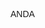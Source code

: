 <!DOCTYPE html>
<html>
<head>
  <title>Interaktif ANDA KAMU</title>
  <style>
    body {
      font-family: Arial, sans-serif;
    }

    p {
      cursor: pointer;
      margin: 5px 0;
      font-size: 18px;
    }

    .hidden {
      display: none;
    }

    .ya {
      cursor: pointer;
      color: green;
      font-weight: bold;
    }

    .tidak {
      cursor: not-allowed;
      color: red;
      font-weight: bold;
    }
  </style>
</head>
<body>

  <!-- Menu utama -->
  <p onclick="toggleAnda()">ANDA</p>

  <!-- Bagian yang muncul setelah klik ANDA -->
  <div id="andaContent" class="hidden">
    <p onclick="toggleKamu()">KAMU</p>
    
    <!-- Bagian yang muncul setelah klik KAMU -->
    <div id="kamuContent" class="hidden">
      <a href="https://google.com" target="_blank" class="ya">YA</a>
      <br>
      <a href="https://contoh-link-tidak.com" target="_blank" class="tidak">TIDAK</a>
    </div>
    </div>

    <p>SAYA</p>
  </div>

  <script>
    function toggleAnda() {
      const anda = document.getElementById("andaContent");
      anda.classList.toggle("hidden");
    }

    function toggleKamu() {
      const kamu = document.getElementById("kamuContent");
      kamu.classList.toggle("hidden");
    }
  </script>

</body>
</html>
